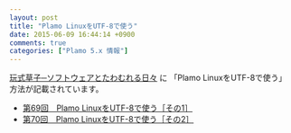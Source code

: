 ```yaml
---
layout: post
title: "Plamo LinuxをUTF-8で使う"
date: 2015-06-09 16:44:14 +0900
comments: true
categories: ["Plamo 5.x 情報"]
---
```


[玩式草子─ソフトウェアとたわむれる日々](http://gihyo.jp/lifestyle/serial/01/ganshiki-soushi) に 「Plamo LinuxをUTF-8で使う」 方法が記載されています。

* [第69回　Plamo LinuxをUTF-8で使う［その1］](http://gihyo.jp/lifestyle/serial/01/ganshiki-soushi/0069)   
* [第70回　Plamo LinuxをUTF-8で使う［その2］](http://gihyo.jp/lifestyle/serial/01/ganshiki-soushi/0070)
